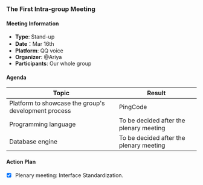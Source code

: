 ### The First Intra-group Meeting

#### Meeting Information
- **Type**: Stand-up
- **Date**：Mar 16th
- **Platform**: QQ voice
- **Organizer**: @Ariya
- **Participants**: Our whole group

#### Agenda
|Topic|Result|
|-|-|
|Platform to showcase the group's development process|PingCode|
|Programming language|To be decided after the plenary meeting|
|Database engine|To be decided after the plenary meeting|

#### Action Plan
- [x] Plenary meeting: Interface Standardization.
